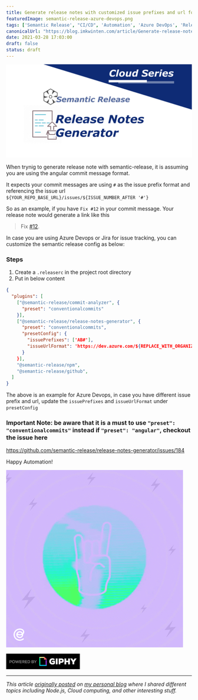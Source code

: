 ```yaml
---
title: Generate release notes with customized issue prefixes and url format when using Semantic release
featuredImage: semantic-release-azure-devops.png
tags: ['Semantic Release', "CI/CD", 'Automation', 'Azure DevOps', 'Release notes generator']
canonicalUrl: "https://blog.imkwinten.com/article/Generate-release-notes-with-customized-issue-prefixes-and-url-format-when-using-Semantic-release"
date: 2021-03-28 17:03:00
draft: false
status: draft
---
```


![](./semantic-release-azure-devops.png)

When trynig to generate release note with semantic-release, it is assuming you are using the angular commit message format. 

It expects your commit messages are using `#` as the issue prefix format and referencing the issue url `${YOUR_REPO_BASE_URL}/issues/${ISSUE_NUMBER_AFTER '#'}`

So as an example, if you have `Fix #12` in your commit message. Your release note would generate a link like this 


> Fix [#12](https://github.com/YOUR_REPO_NAME/issues/12).


In case you are using Azure Devops or Jira for issue tracking, you can customize the semantic release config as below:

### Steps
1.  Create a `.releaserc` in the project root directory
2. Put in below content

```json
{
  "plugins": [
    ["@semantic-release/commit-analyzer", {
      "preset": "conventionalcommits"
    }],
    ["@semantic-release/release-notes-generator", {
      "preset": "conventionalcommits",
      "presetConfig": {
        "issuePrefixes": ['AB#'],
        "issueUrlFormat": 'https://dev.azure.com/${REPLACE_WITH_ORGANIZATION_NAME}/${REPLACE_WITH_PROJECT_NAME}/_workitems/edit/{{id}}'
      }
    }],
    "@semantic-release/npm",
    "@semantic-release/github",
  ]
}
```

The above is an example for Azure Devops, in case you have different issue prefix and url, update the `issuePrefixes` and `issueUrlFormat` under `presetConfig`


### Important Note: be aware that it is a must to use `"preset": "conventionalcommits"` instead if `"preset": "angular"`, checkout the issue here
https://github.com/semantic-release/release-notes-generator/issues/184



Happy Automation!

 ![](./Marketing_Automation_GIF_by_Icomm_22553362f3.gif)

[![](./giphy_Logo_adf18bc4c9.png)](https://giphy.com/gifs/Icommkt-marketing-automation-icomm-gEXumk4dWhEc2UriSX)

----------

*This article [originally posted](https://blog.imkwinten.com/article/Generate-release-notes-with-customized-issue-prefixes-and-url-format-when-using-Semantic-release?utm_source=medium&utm_medium=referral) on [my personal blog](https://blog.imkwinten.com/?utm_source=medium&utm_medium=referral) where I shared different topics including Node.js, Cloud computing, and other interesting stuff.*
